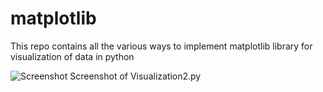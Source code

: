 # matplotlib
This repo contains all the various ways to implement matplotlib library for visualization of data in python

![Screenshot ](https://github.com/Debaditya-Som/matplotlib/assets/121785700/513e4faa-15b4-4b2d-87d2-31e65244f0ee)
Screenshot of Visualization2.py
